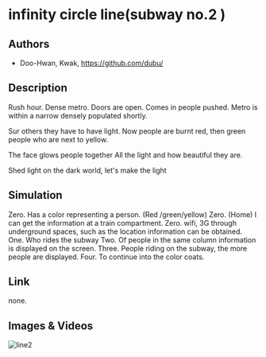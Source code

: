 
# infinity circle line(subway no.2 )

## Authors
- Doo-Hwan, Kwak, https://github.com/dubu/

## Description

Rush hour. Dense metro.
Doors are open. Comes in people pushed.
Metro is within a narrow densely populated shortly.

Sur others they have to have light.
Now people are burnt red, then green people who are next to yellow.

The face glows people together
All the light and how beautiful they are.

Shed light on the dark world, let's make the light

## Simulation
Zero. Has a color representing a person. (Red /green/yellow)
Zero. (Home) I can get the information at a train compartment.
Zero. wifi, 3G through underground spaces, such as the location information can be obtained.
One. Who rides the subway
Two. Of people in the same column information is displayed on the screen.
Three. People riding on the subway, the more people are displayed.
Four. To continue into the color coats.

## Link

none.

## Images & Videos

![line2](../project_images/Screenshot_2014-03-23-14-23-01.png?raw=true "Example Image")


